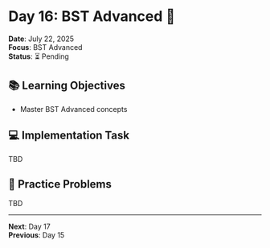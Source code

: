 # Day 16: BST Advanced 🎯

**Date**: July 22, 2025  
**Focus**: BST Advanced  
**Status**: ⏳ Pending  

## 📚 Learning Objectives
- Master BST Advanced concepts

## 💻 Implementation Task
TBD

## 🧮 Practice Problems
TBD

---
**Next**: Day 17  
**Previous**: Day 15
